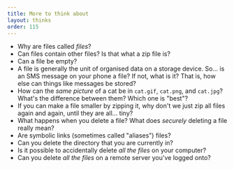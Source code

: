 ```yaml
---
title: More to think about
layout: thinks
order: 115
---
```


* Why are files called _files_?
* Can files contain other files? Is that what a zip file is?
* Can a file be empty?
* A file is generally the unit of organised data on a storage device. So... is
  an SMS message on your phone a file? If not, what is it? That is, how else
  can things like messages be stored?
* How can the _same picture_  of a cat be in `cat.gif`, `cat.png`, and `cat.jpg`?
  What's the difference between them? Which one is "best"?
* If you can make a file smaller by zipping it, why don't we just zip all files
  again and again, until they are all... tiny?
* What happens when you delete a file? What does _securely_ deleting a file
  really mean?
* Are symbolic links (sometimes called "aliases") files?
* Can you delete the directory that you are currently in?
* Is it possible to accidentally delete _all the files_ on your computer?
* Can you delete _all the files_ on a remote server you've logged onto?